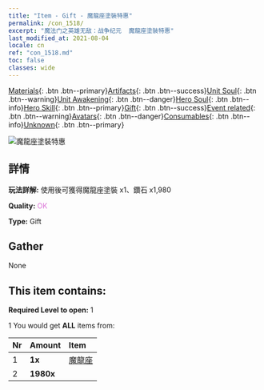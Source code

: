 ```yaml
---
title: "Item - Gift - 魔龍座塗裝特惠"
permalink: /con_1518/
excerpt: "魔法门之英雄无敌：战争纪元  魔龍座塗裝特惠"
last_modified_at: 2021-08-04
locale: cn
ref: "con_1518.md"
toc: false
classes: wide
---
```

 [Materials](/ItemsCN/){: .btn .btn--primary}[Artifacts](/ItemsCN/Artifacts/){: .btn .btn--success}[Unit Soul](/ItemsCN/UnitSoul/){: .btn .btn--warning}[Unit Awakening](/ItemsCN/UnitAwakening/){: .btn .btn--danger}[Hero Soul](/ItemsCN/HeroSoul/){: .btn .btn--info}[Hero Skill](/ItemsCN/HeroSkill/){: .btn .btn--primary}[Gift](/ItemsCN/Gift/){: .btn .btn--success}[Event related](/ItemsCN/Events/){: .btn .btn--warning}[Avatars](/ItemsCN/Avatars/){: .btn .btn--danger}[Consumables](/ItemsCN/Consumables/){: .btn .btn--info}[Unknown](/ItemsCN/Unknown/){: .btn .btn--primary}

 ![魔龍座塗裝特惠](/images/t/i_907132.png)

## 詳情
 **玩法詳解:** 使用後可獲得魔龍座塗裝 x1、鑽石 x1,980

 **Quality:** <span style="color: #DA70D6">OK</span>

 **Type:** Gift

## Gather

  None

## This item contains:

 **Required Level to open:** 1

 1 You would get **ALL** items  from:

  | Nr | Amount |     Item    |
  |:---|:-------|:------------|
  | 1 |  **1x** | [魔龍座](/cn/Items/con_1073/) |  | 
  | 2 |  **1980x** | <i class="fas fa-gem"/> |  | 
